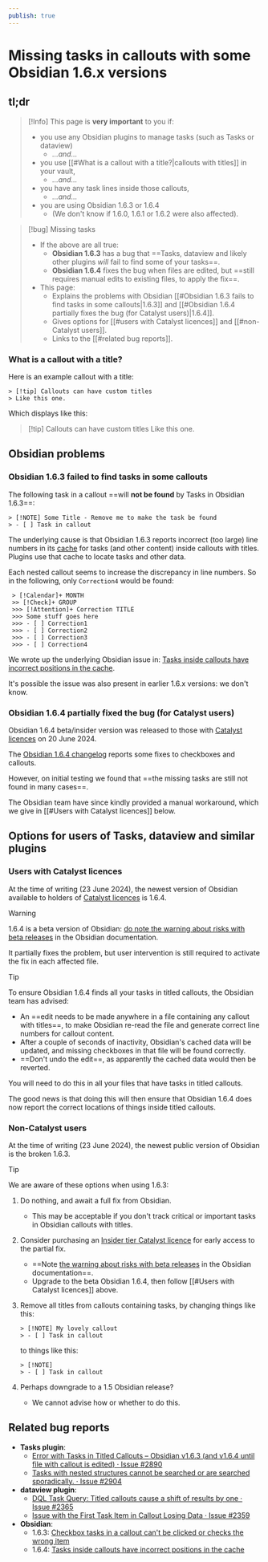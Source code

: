 ```yaml
---
publish: true
---
```


# Missing tasks in callouts with some Obsidian 1.6.x versions

## tl;dr

> [!Info] This page is **very important** to you if:
>
> - you use any Obsidian plugins to manage tasks (such as Tasks or dataview)
>   - *...and...*
> - you use [[#What is a callout with a title?|callouts with titles]] in your vault,
>   - *...and...*
> - you have any task lines inside those callouts,
>   - *...and...*
> - you are using Obsidian 1.6.3 or 1.6.4
>   - (We don't know if 1.6.0, 1.6.1 or 1.6.2 were also affected).

> [!bug] Missing tasks
>
> - If the above are all true:
>   - **Obsidian 1.6.3** has a bug that ==Tasks, dataview and likely other plugins *will* fail to find some of your tasks==.
>   - **Obsidian 1.6.4** fixes the bug when files are edited, but ==still requires manual edits to existing files, to apply the fix==.
> - This page:
>   - Explains the problems with Obsidian [[#Obsidian 1.6.3 fails to find tasks in some callouts|1.6.3]] and [[#Obsidian 1.6.4 partially fixes the bug (for Catalyst users)|1.6.4]].
>   - Gives options for [[#users with Catalyst licences]] and [[#non-Catalyst users]].
>   - Links to the [[#related bug reports]].

### What is a callout with a title?

Here is an example callout with a title:

````text
> [!tip] Callouts can have custom titles
> Like this one.
````

Which displays like this:

> [!tip] Callouts can have custom titles
> Like this one.

## Obsidian problems

### Obsidian 1.6.3 failed to find tasks in some callouts

The following task in a callout ==will **not be found** by Tasks in Obsidian 1.6.3==:

```text
> [!NOTE] Some Title - Remove me to make the task be found
> - [ ] Task in callout
```

The underlying cause is that Obsidian 1.6.3 reports incorrect (too large) line numbers in its [cache](https://docs.obsidian.md/Reference/TypeScript+API/CachedMetadata) for tasks (and other content) inside callouts with titles. Plugins use that cache to locate tasks and other data.

Each nested callout seems to increase the discrepancy in line numbers. So in the following, only `Correction4` would be found:

````text
 > [!Calendar]+ MONTH
 >> [!Check]+ GROUP
 >>> [!Attention]+ Correction TITLE
 >>> Some stuff goes here
 >>> - [ ] Correction1
 >>> - [ ] Correction2
 >>> - [ ] Correction3
 >>> - [ ] Correction4
````

We wrote up the underlying Obsidian issue in: [Tasks inside callouts have incorrect positions in the cache](https://forum.obsidian.md/t/tasks-inside-callouts-have-incorrect-positions-in-the-cache/84057/1).

It's possible the issue was also present in earlier 1.6.x versions: we don't know.

### Obsidian 1.6.4 partially fixed the bug (for Catalyst users)

Obsidian 1.6.4 beta/insider version was released to those with [Catalyst licences](https://help.obsidian.md/Licenses+and+payment/Catalyst+license) on 20 June 2024.

The [Obsidian 1.6.4 changelog](https://obsidian.md/changelog/2024-06-20-desktop-v1.6.4/) reports some fixes to checkboxes and callouts.

However, on initial testing we found that ==the missing tasks are still not found in many cases==.

The Obsidian team have since kindly provided a manual workaround, which we give in [[#Users with Catalyst licences]] below.

## Options for users of Tasks, dataview and similar plugins

### Users with Catalyst licences

At the time of writing (23 June 2024), the newest version of Obsidian available to holders of [Catalyst licences](https://help.obsidian.md/Licenses+and+payment/Catalyst+license) is 1.6.4.

> [!Warning]
> 1.6.4 is a beta version of Obsidian: [do note the warning about risks with beta releases](https://help.obsidian.md/Obsidian/Early+access+versions) in the Obsidian documentation.

It partially fixes the problem, but user intervention is still required to activate the fix in each affected file.

> [!Tip]
> To ensure Obsidian 1.6.4 finds all your tasks in titled callouts, the Obsidian team has advised:
>
> - An ==edit needs to be made anywhere in a file containing any callout with titles==, to make Obsidian re-read the file and generate correct line numbers for callout content.
> - After a couple of seconds of inactivity, Obsidian's cached data will be updated, and missing checkboxes in that file will be found correctly.
> - ==Don't undo the edit==, as apparently the cached data would then be reverted.
>
> You will need to do this in all your files that have tasks in titled callouts.

The good news is that doing this will then ensure that Obsidian 1.6.4 does now report the correct locations of things inside titled callouts.

### Non-Catalyst users

At the time of writing (23 June 2024), the newest public version of Obsidian is the broken 1.6.3.

> [!tip]
> We are aware of these options when using 1.6.3:
>
> 1. Do nothing, and await a full fix from Obsidian.
>     - This may be acceptable if you don't track critical or important tasks in Obsidian callouts with titles.
> 1. Consider purchasing an [Insider tier Catalyst licence](https://help.obsidian.md/Licenses+and+payment/Catalyst+license) for early access to the partial fix.
>     - ==Note [the warning about risks with beta releases](https://help.obsidian.md/Obsidian/Early+access+versions) in the Obsidian documentation==.
>     - Upgrade to the beta Obsidian 1.6.4, then follow [[#Users with Catalyst licences]] above.
> 1. Remove all titles from callouts containing tasks, by changing things like this:
>
>     ```text
>     > [!NOTE] My lovely callout
>     > - [ ] Task in callout
>     ```
>
>     to things like this:
>
>     ```text
>     > [!NOTE]
>     > - [ ] Task in callout
>     ```
>
> 1. Perhaps downgrade to a 1.5 Obsidian release?
>     - We cannot advise how or whether to do this.

## Related bug reports

- **Tasks plugin**:
  - [Error with Tasks in Titled Callouts – Obsidian v1.6.3 (and v1.6.4 until file with callout is edited) · Issue #2890](https://github.com/obsidian-tasks-group/obsidian-tasks/issues/2890)
  - [Tasks with nested structures cannot be searched or are searched sporadically. · Issue #2904](https://github.com/obsidian-tasks-group/obsidian-tasks/issues/2904)
- **dataview plugin**:
  - [DQL Task Query: Titled callouts cause a shift of results by one · Issue #2365](https://github.com/blacksmithgu/obsidian-dataview/issues/2365)
  - [Issue with the First Task Item in Callout Losing Data · Issue #2359](https://github.com/blacksmithgu/obsidian-dataview/issues/2359)
- **Obsidian**:
  - 1.6.3: [Checkbox tasks in a callout can't be clicked or checks the wrong item](https://forum.obsidian.md/t/last-checkbox-in-a-callout-cant-be-clicked/82742)
  - 1.6.4: [Tasks inside callouts have incorrect positions in the cache](https://forum.obsidian.md/t/tasks-inside-callouts-have-incorrect-positions-in-the-cache/84057)
